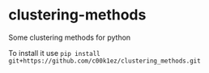 # clustering-methods
Some clustering methods for python

To install it use ```pip install git+https://github.com/c00k1ez/clustering_methods.git```
